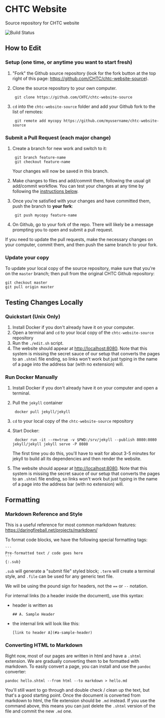 # CHTC Website

Source repository for CHTC website

![Build Status](https://github.com/CHTC/chtc-website-source/workflows/Build%2Fdeploy%20web%20pages/badge.svg)

## How to Edit

### Setup (one time, or anytime you want to start fresh)

1. "Fork" the Github source repository (look for the fork button at the 
top right of this page: https://github.com/CHTC/chtc-website-source). 
1. Clone the source repository to your own computer. 

		git clone https://github.com/CHTC/chtc-website-source
1. `cd` into the `chtc-website-source` folder and add your Github fork to the list of 
remotes: 

		git remote add mycopy https://github.com/myusername/chtc-website-source

### Submit a Pull Request (each major change)

1. Create a branch for new work and switch to it: 

		git branch feature-name
		git checkout feature-name
	Your changes will now be saved in this branch. 
1. Make changes to files and add/commit them, following the usual git add/commit workflow. You 
can test your changes at any time by following the [instructions below](#testing-changes-locally). 
1. Once you're satisfied with your changes and have committed them, push the branch 
to **your fork**:

		git push mycopy feature-name
1. On Github, go to your fork of the repo. There will likely be a message prompting you 
to open and submit a pull request.  

If you need to update the pull requests, make the necessary changes on your computer, 
commit them, and then push the same branch to your fork. 

### Update your copy

To update your local copy of the source repository, make sure that you're on the `master` 
branch; then pull from the original CHTC Github repository: 

	git checkout master
	git pull origin master

## Testing Changes Locally

### Quickstart (Unix Only)

1. Install Docker if you don't already have it on your computer.
2. Open a terminal and `cd` to your local copy of the `chtc-website-source` repository
3. Run the `./edit.sh` script.
4. The website should appear at [http://localhost:8080](http://localhost:8080). Note that this system is missing the secret sauce of our setup that converts 
the pages to an `.shtml` file ending, so links won't work but just typing in the name of a page into the address bar (with no 
extension) will. 

### Run Docker Manually

1. Install Docker if you don't already have it on your computer and open a terminal. 
2. Pull the `jekyll` container

		docker pull jekyll/jekyll
3. `cd` to your local copy of the `chtc-website-source` repository
4. Start Docker: 

		docker run -it --rm=true -v $PWD:/srv/jekyll --publish 8080:8080 jekyll/jekyll jekyll serve -P 8080
	The first time you do this, you'll have to wait for about 3-5 minutes for jekyll to 
build all its dependencies and then render the website. 
5. The website should appear at [http://localhost:8080](http://localhost:8080). Note that this system is missing the secret sauce of our setup that converts 
the pages to an `.shtml` file ending, so links won't work but just typing in the name of a page into the address bar (with no 
extension) will. 

## Formatting

### Markdown Reference and Style

This is a useful reference for most common markdown features: https://daringfireball.net/projects/markdown/

To format code blocks, we have the following special formatting tags: 

	```
	Pre-formatted text / code goes here
	```
	{:.sub}

`.sub` will generate a "submit file" styled block; `.term` will create a terminal style, and `.file` can 
be used for any generic text file. 

We will be using the pound sign for headers, not the `==` or `--` notation. 

For internal links (to a header inside the document), use this syntax: 
* header is written as
	```
	## A. Sample Header
	```
* the internal link will look like this: 
	```
	[link to header A](#a-sample-header)
	```

### Converting HTML to Markdown

Right now, most of our pages are written in html and have a `.shtml` extension. We are 
gradually converting them to be formatted with markdown. To easily convert a page, you 
can install and use the `pandoc` converter: 

	pandoc hello.shtml --from html --to markdown > hello.md

You'll still want to go through and double check / clean up the text, but that's a good starting point. Once the 
document is converted from markdown to html, the file extension should be `.md` instead. If you use the 
command above, this means you can just delete the `.shtml` version of the file and commit the new `.md` one. 
